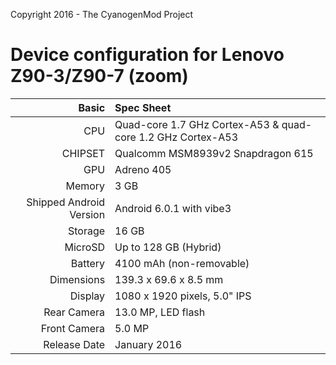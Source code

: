 Copyright 2016 - The CyanogenMod Project

Device configuration for Lenovo Z90-3/Z90-7 (zoom)
=====================================

Basic   | Spec Sheet
-------:|:-------------------------
CPU     | Quad-core 1.7 GHz Cortex-A53 & quad-core 1.2 GHz Cortex-A53
CHIPSET | Qualcomm MSM8939v2 Snapdragon 615
GPU     | Adreno 405
Memory  | 3 GB
Shipped Android Version | Android 6.0.1 with vibe3
Storage | 16 GB
MicroSD | Up to 128 GB (Hybrid)
Battery | 4100 mAh (non-removable)
Dimensions | 139.3 x 69.6 x 8.5 mm
Display | 1080 x 1920 pixels, 5.0" IPS
Rear Camera  | 13.0 MP, LED flash
Front Camera | 5.0 MP
Release Date | January 2016
